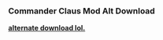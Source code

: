 ### Commander Claus Mod Alt Download

**[alternate download lol.](https://github.com/kckarnige/commander_claus_altdl/releases)**
